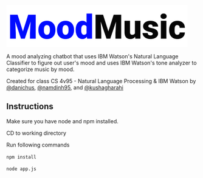 ![NoodMusic Logo](https://github.com/kushagharahi/MoodMusic/blob/master/logo.png)

A mood analyzing chatbot that uses IBM Watson's Natural Language Classifier to figure out user's mood and uses IBM Watson's tone analyzer to categorize music by mood.

Created for class CS 4v95 - Natural Language Processing & IBM Watson by [@danichus](https://github.com/danichus), [@namdinh95](https://github.com/namdinh95), and [@kushagharahi](https://github.com/kushagharahi)

## Instructions
Make sure you have node and npm installed.

CD to working directory

Run following commands

```npm install```

```node app.js```
